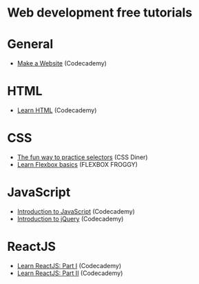 # Web development free tutorials

# General
- [Make a Website](https://www.codecademy.com/learn/make-a-website) (Codecademy)

# HTML
- [Learn HTML](https://www.codecademy.com/learn/learn-html) (Codecademy)

# CSS
- [The fun way to practice selectors](http://flukeout.github.io/) (CSS Diner)
- [Learn Flexbox basics](http://flexboxfroggy.com/) (FLEXBOX FROGGY)

# JavaScript
- [Introduction to JavaScript](https://www.codecademy.com/learn/introduction-to-javascript) (Codecademy)
- [Introduction to jQuery](https://www.codecademy.com/learn/learn-jquery) (Codecademy)

# ReactJS
- [Learn ReactJS: Part I](https://www.codecademy.com/learn/react-101) (Codecademy)
- [Learn ReactJS: Part II](https://www.codecademy.com/learn/react-102) (Codecademy)
